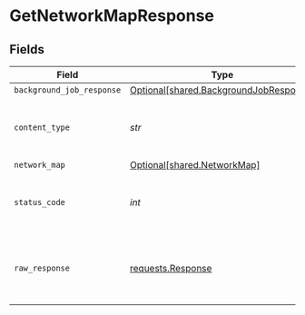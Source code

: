 # GetNetworkMapResponse


## Fields

| Field                                                                                  | Type                                                                                   | Required                                                                               | Description                                                                            |
| -------------------------------------------------------------------------------------- | -------------------------------------------------------------------------------------- | -------------------------------------------------------------------------------------- | -------------------------------------------------------------------------------------- |
| `background_job_response`                                                              | [Optional[shared.BackgroundJobResponse]](../../models/shared/backgroundjobresponse.md) | :heavy_minus_sign:                                                                     | Accepted                                                                               |
| `content_type`                                                                         | *str*                                                                                  | :heavy_check_mark:                                                                     | HTTP response content type for this operation                                          |
| `network_map`                                                                          | [Optional[shared.NetworkMap]](../../models/shared/networkmap.md)                       | :heavy_minus_sign:                                                                     | Success                                                                                |
| `status_code`                                                                          | *int*                                                                                  | :heavy_check_mark:                                                                     | HTTP response status code for this operation                                           |
| `raw_response`                                                                         | [requests.Response](https://requests.readthedocs.io/en/latest/api/#requests.Response)  | :heavy_minus_sign:                                                                     | Raw HTTP response; suitable for custom response parsing                                |